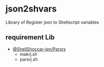 # json2shvars
Library of Register json to Shellscript variables

## requirement Lib

- [@ShellShoccar-jpn/Parsrs](https://github.com/ShellShoccar-jpn/Parsrs)
  - makrj.sh
  - parsrj.sh




